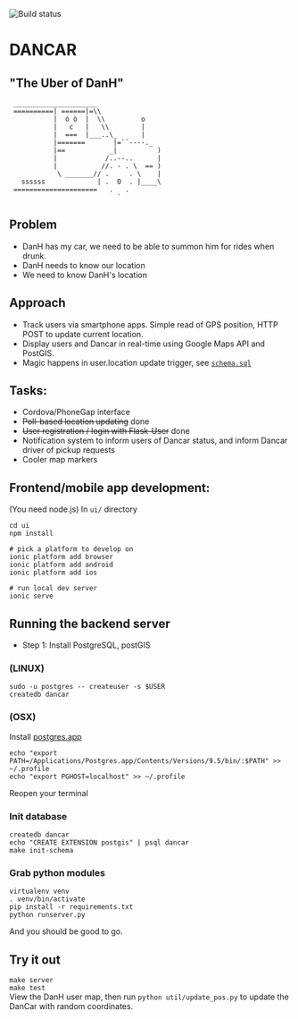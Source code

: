 ![Build status](https://travis-ci.org/revmischa/dancar.svg?branch=master)

# DANCAR
## "The Uber of DanH"

```
 _____________________ 
 ==========| ======|=\\
           |  ó ò  |  \\         o
           |   c   |   \\        |
           |  ===  |___..\_      |
           |=======       |=``----._
           |==           _|          )
           |            /..--..      |
           |           //. - . \  == )
            \ _______// .     . \    |
   ssssss             | .  O  . |____\
 =====================   .   .
                           `
```

## Problem
* DanH has my car, we need to be able to summon him for rides when drunk.
* DanH needs to know our location
* We need to know DanH's location

## Approach
* Track users via smartphone apps. Simple read of GPS position, HTTP POST to update current location.
* Display users and Dancar in real-time using Google Maps API and PostGIS.
* Magic happens in user.location update trigger, see [`schema.sql`](schema.sql)

## Tasks:
* Cordova/PhoneGap interface
* ~~Poll-based location updating~~ done
* ~~User registration / login with Flask-User~~ done
* Notification system to inform users of Dancar status, and inform Dancar driver of pickup requests
* Cooler map markers

## Frontend/mobile app development:
(You need node.js)
In `ui/` directory
```
cd ui
npm install

# pick a platform to develop on
ionic platform add browser
ionic platform add android
ionic platform add ios

# run local dev server
ionic serve
```


## Running the backend server

* Step 1: Install PostgreSQL, postGIS

### (LINUX)
```
sudo -u postgres -- createuser -s $USER
createdb dancar
```

### (OSX)
Install [postgres.app](http://postgresapp.com/)
```
echo "export PATH=/Applications/Postgres.app/Contents/Versions/9.5/bin/:$PATH" >> ~/.profile
echo "export PGHOST=localhost" >> ~/.profile
```
Reopen your terminal

### Init database
```
createdb dancar
echo "CREATE EXTENSION postgis" | psql dancar
make init-schema
```

### Grab python modules
```
virtualenv venv
. venv/bin/activate
pip install -r requirements.txt
python runserver.py
```
 
And you should be good to go. 
 
## Try it out
`make server`   
`make test`   
View the DanH user map, then run `python util/update_pos.py` to update the DanCar with random coordinates.
